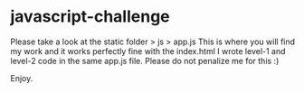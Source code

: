 # javascript-challenge
Please take a look at the static folder > js > app.js
This is where you will find my work and it works perfectly fine with the index.html
I wrote level-1 and level-2 code in the same app.js file. Please do not penalize me for this :)

Enjoy.

